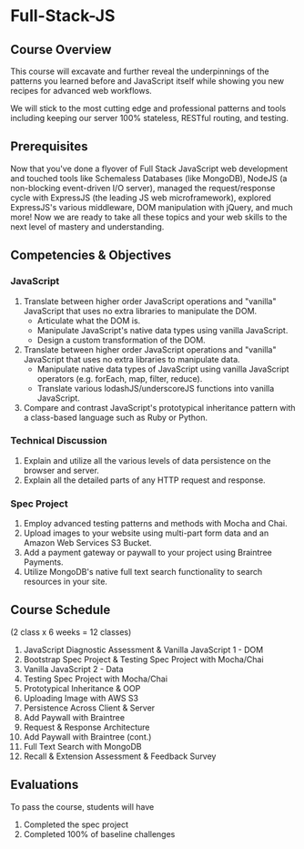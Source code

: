 # Full-Stack-JS

## Course Overview

This course will excavate and further reveal the underpinnings of the patterns you learned before and JavaScript itself while showing you new recipes for advanced web workflows.

We will stick to the most cutting edge and professional patterns and tools including keeping our server 100% stateless, RESTful routing, and testing.

## Prerequisites

Now that you've done a flyover of Full Stack JavaScript web development and touched tools like Schemaless Databases (like MongoDB), NodeJS (a non-blocking event-driven I/O server), managed the request/response cycle with ExpressJS (the leading JS web microframework), explored ExpressJS's various middleware, DOM manipulation with jQuery, and much more! Now we are ready to take all these topics and your web skills to the next level of mastery and understanding.

## Competencies & Objectives

### JavaScript

1. Translate between higher order JavaScript operations and "vanilla" JavaScript that uses no extra libraries to manipulate the DOM.
    * Articulate what the DOM is.
    * Manipulate JavaScript's native data types using vanilla JavaScript.
    * Design a custom transformation of the DOM.
1. Translate between higher order JavaScript operations and "vanilla" JavaScript that uses no extra libraries to manipulate data.
    * Manipulate native data types of JavaScript using vanilla JavaScript operators (e.g. forEach, map, filter, reduce).
    * Translate various lodashJS/underscoreJS functions into vanilla JavaScript.
1. Compare and contrast JavaScript's prototypical inheritance pattern with a class-based language such as Ruby or Python.

### Technical Discussion

1. Explain and utilize all the various levels of data persistence on the browser and server.
1. Explain all the detailed parts of any HTTP request and response.

### Spec Project

1. Employ advanced testing patterns and methods with Mocha and Chai.
1. Upload images to your website using multi-part form data and an Amazon Web Services S3 Bucket.
1. Add a payment gateway or paywall to your project using Braintree Payments.
1. Utilize MongoDB's native full text search functionality to search resources in your site.

## Course Schedule

(2 class x 6 weeks = 12 classes)

1. JavaScript Diagnostic Assessment & Vanilla JavaScript 1 - DOM
2. Bootstrap Spec Project & Testing Spec Project with Mocha/Chai
3. Vanilla JavaScript 2 - Data
4. Testing Spec Project with Mocha/Chai
5. Prototypical Inheritance & OOP
6. Uploading Image with AWS S3
7. Persistence Across Client & Server
8. Add Paywall with Braintree
9. Request & Response Architecture
10. Add Paywall with Braintree (cont.)
11. Full Text Search with MongoDB
12. Recall & Extension Assessment & Feedback Survey

## Evaluations

To pass the course, students will have

1. Completed the spec project
1. Completed 100% of baseline challenges
